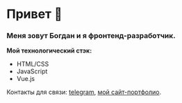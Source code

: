 # Привет 👋

### Меня зовут Богдан и я фронтенд-разработчик.

**Мой технологический стэк:**
* HTML/CSS
* JavaScript
* Vue.js

Контакты для связи: [telegram](https://t.me/julfy_bs), [мой сайт-портфолио](https://julfy-bs.github.io/portfolio__project/).
<!--
**julfy-bs/julfy-bs** is a ✨ _special_ ✨ repository because its `README.md` (this file) appears on your GitHub profile.

Here are some ideas to get you started:

- 🔭 I’m currently working on ...
- 🌱 I’m currently learning ...
- 👯 I’m looking to collaborate on ...
- 🤔 I’m looking for help with ...
- 💬 Ask me about ...
- 📫 How to reach me: ...
- 😄 Pronouns: ...
- ⚡ Fun fact: ...
-->
